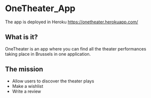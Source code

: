 # OneTheater_App

The app is deployed in Heroku 
https://onetheater.herokuapp.com/

## What is it?

OneTheater is an app where you can find all the theater performances taking place in Brussels in one application.

## The mission


- Allow users to discover the theater plays 
- Make a wishlist
- Write a review

